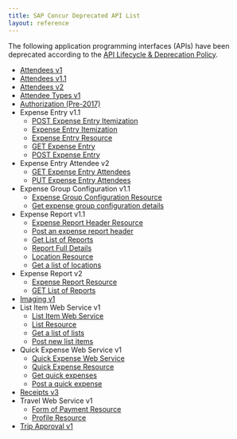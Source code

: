 ```yaml
---
title: SAP Concur Deprecated API List
layout: reference
---
```


The following application programming interfaces (APIs) have been deprecated according to the [API Lifecycle & Deprecation Policy](/tools-support/reference/deprecation-policy.html).

* [Attendees v1](/api-reference/expense/attendees/v1.attendees.html)
* [Attendees v1.1](/api-reference/expense/attendees/v1dot1.attendees.html)
* [Attendees v2](/api-reference/expense/attendees/v2.attendees.html)
* [Attendee Types v1](/api-reference/expense/attendee-types/v1.attendee-types.html)
* [Authorization (Pre-2017)](/api-reference/authentication/authorization-pre-2017.html)
* Expense Entry v1.1
  * [POST Expense Entry Itemization](/api-reference-deprecated/version-one-one/expense-entry-itemization/expense-entry-itemization-resource-post.html)
  * [Expense Entry Itemization](/api-reference-deprecated/version-one-one/expense-entry-itemization/expense-entry-itemization-resource.html)
  * [Expense Entry Resource](/api-reference-deprecated/version-one-one/expense-entry/expense-entry-resource.html)
  * [GET Expense Entry](/api-reference-deprecated/version-one-one/expense-entry/get-expense-entry.html)
  * [POST Expense Entry](/api-reference-deprecated/version-one-one/expense-entry/post-expense-entry.html)
* Expense Entry Attendee v2
  * [GET Expense Entry Attendees](/api-reference-deprecated/version-two/expense-entry-attendee/expense-entry-attendee-resource-get.html)
  * [PUT Expense Entry Attendees](/api-reference-deprecated/version-two/expense-entry-attendee/expense-entry-attendee-resource-put.html)
* Expense Group Configuration v1.1
  * [Expense Group Configuration Resource](/api-reference-deprecated/version-one-one/expense-group/expense-group-configuration-resource.html)
  * [Get expense group configuration details](/api-reference-deprecated/version-one-one/expense-group/expense-group-configuration-resource-get.html)
* Expense Report v1.1
  * [Expense Report Header Resource](/api-reference-deprecated/version-one-one/expense-report/expense-report-header-resource.html)
  * [Post an expense report header](/api-reference-deprecated/version-one-one/expense-report/expense-report-header-post.html)
  * [Get List of Reports](/api-reference-deprecated/version-one-one/expense-report/get-list-of-reports.html)
  * [Report Full Details](/api-reference-deprecated/version-one-one/expense-report/get-report-full-details.html)
  * [Location Resource](/api-reference-deprecated/version-one-one/expense-report/location-resource.html)
  * [Get a list of locations](/api-reference-deprecated/version-one-one/expense-report/location-resource-get.html)
* Expense Report v2
  * [Expense Report Resource](/api-reference-deprecated/version-two/expense-reports/expense-report-resource.html)
  * [GET List of Reports](/api-reference-deprecated/version-two/expense-reports/get-list-of-reports.html)
* [Imaging v1](/api-reference/image/v1.image.html)
* List Item Web Service v1
  * [List Item Web Service](/api-reference/common/list-item/v1.list-item.html)
  * [List Resource](/api-reference/common/list-item/v1.list-resource.html)
  * [Get a list of lists](/api-reference/common/list-item/v1.list-resource-get.html)
  * [Post new list items](/api-reference/common/list-item/v1.list-resource-post.html)
* Quick Expense Web Service v1
  * [Quick Expense Web Service](/api-reference/expense/quick-expense/v1.quick-expense.html)
  * [Quick Expense Resource](/api-reference/expense/quick-expense/v1.quick-expense-resource.html)
  * [Get quick expenses](/api-reference/expense/quick-expense/v1.quick-expense-resource-get.html)
  * [Post a quick expense](/api-reference/expense/quick-expense/v1.quick-expense-resource-post.html)
* [Receipts v3](/api-reference/receipts/v3.receipts.html)
* Travel Web Service v1
  * [Form of Payment Resource](/api-reference/travel-profile/v1.form-payment-resource.html)
  * [Profile Resource](/api-reference/travel-profile/v1.profile-resource.html)
* [Trip Approval v1](/api-reference/travel/trip-approval/v1.trip-approval-resource.html)
